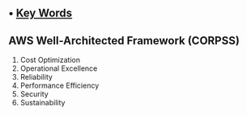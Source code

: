 ## • [Key Words](https://github.com/cyberjalen/my-notes/blob/b3da4d0c11e4d9ec26743d67ec6db0c71dbfb178/smaller%20sections/keywords%20aws%20cloud.md)

## AWS Well-Architected Framework (CORPSS)

1. Cost Optimization 
2. Operational Excellence 
3. Reliability 
4. Performance Efficiency 
5. Security 
6. Sustainability 